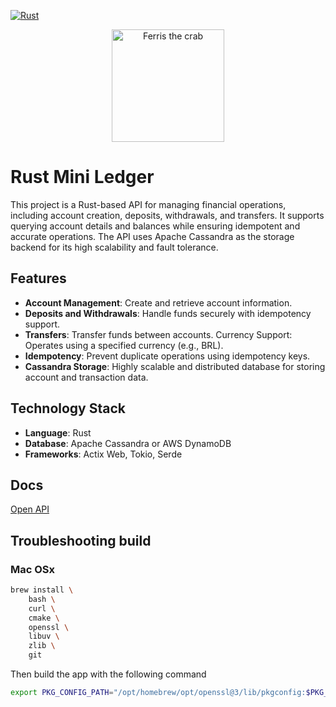 [![Rust](https://github.com/leomonteiro92/mini_ledger_rust/actions/workflows/rust.yml/badge.svg)](https://github.com/leomonteiro92/mini_ledger_rust/actions/workflows/rust.yml)

<p align="center">
  <img src="https://rustacean.net/assets/rustacean-flat-happy.svg" alt="Ferris the crab" width="180">
</p>

# Rust Mini Ledger
This project is a Rust-based API for managing financial operations, including account creation, deposits, withdrawals, and transfers. It supports querying account details and balances while ensuring idempotent and accurate operations. The API uses Apache Cassandra as the storage backend for its high scalability and fault tolerance.

## Features
 - **Account Management**: Create and retrieve account information.
 - **Deposits and Withdrawals**: Handle funds securely with idempotency support.
 - **Transfers**: Transfer funds between accounts.
Currency Support: Operates using a specified currency (e.g., BRL).
 - **Idempotency**: Prevent duplicate operations using idempotency keys.
 - **Cassandra Storage**: Highly scalable and distributed database for storing account and transaction data.

## Technology Stack
 - **Language**: Rust
 - **Database**: Apache Cassandra or AWS DynamoDB
 - **Frameworks**: Actix Web, Tokio, Serde

## Docs
[Open API](https://petstore.swagger.io/?url=https://raw.githubusercontent.com/leomonteiro92/mini_ledger_rust/refs/heads/main/openapi.yml)

## Troubleshooting build
### Mac OSx
```bash
brew install \
    bash \
    curl \
    cmake \
    openssl \
    libuv \
    zlib \
    git
```
Then build the app with the following command
```bash
export PKG_CONFIG_PATH="/opt/homebrew/opt/openssl@3/lib/pkgconfig:$PKG_CONFIG_PATH" && export RUSTFLAGS="-L /opt/homebrew/opt/openssl@3/lib -L /opt/homebrew/opt/cassandra-cpp-driver/lib -L /opt/homebrew/opt/libuv/lib" && cargo build
```
